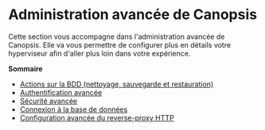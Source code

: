 # Administration avancée de Canopsis

Cette section vous accompagne dans l'administration avancée de Canopsis. Elle va vous permettre de configurer plus en détails votre hyperviseur afin d'aller plus loin dans votre expérience.

**Sommaire**

- [Actions sur la BDD (nettoyage, sauvegarde et restauration)](actions-base-donnees.md)
- [Authentification avancée](authentification.md)
- [Sécurité avancée](configuration-parefeu-et-selinux.md)
- [Connexion à la base de données](connexion-a-la-base-de-donnees.md)
- [Configuration avancée du reverse-proxy HTTP](reverse-proxy.md)
